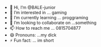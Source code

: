 - 👋 Hi, I’m @BALE-junior
- 👀 I’m interested in ... gaming
- 🌱 I’m currently learning ... proggraming
- 💞️ I’m looking to collaborate on ...something
- 📫 How to reach me ... 0815704877
- 😄 Pronouns: ...my dick
- ⚡ Fun fact: ... im short

<!---
BALE-junior/BALE-junior is a ✨ special ✨ repository because its `README.md` (this file) appears on your GitHub profile.
You can click the Preview link to take a look at your changes.
--->
